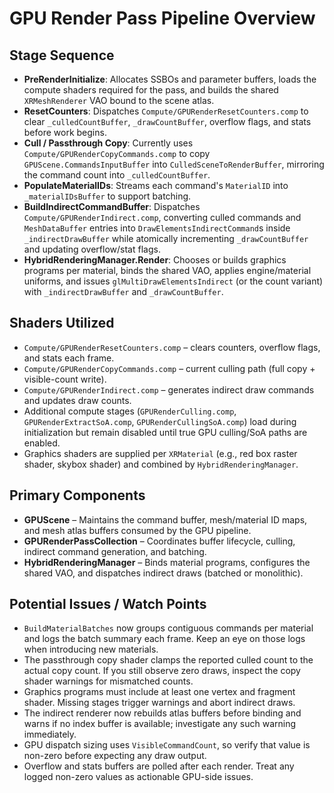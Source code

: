 # GPU Render Pass Pipeline Overview

## Stage Sequence
- **PreRenderInitialize**: Allocates SSBOs and parameter buffers, loads the compute shaders required for the pass, and builds the shared `XRMeshRenderer` VAO bound to the scene atlas.
- **ResetCounters**: Dispatches `Compute/GPURenderResetCounters.comp` to clear `_culledCountBuffer`, `_drawCountBuffer`, overflow flags, and stats before work begins.
- **Cull / Passthrough Copy**: Currently uses `Compute/GPURenderCopyCommands.comp` to copy `GPUScene.CommandsInputBuffer` into `CulledSceneToRenderBuffer`, mirroring the command count into `_culledCountBuffer`.
- **PopulateMaterialIDs**: Streams each command's `MaterialID` into `_materialIDsBuffer` to support batching.
- **BuildIndirectCommandBuffer**: Dispatches `Compute/GPURenderIndirect.comp`, converting culled commands and `MeshDataBuffer` entries into `DrawElementsIndirectCommand`s inside `_indirectDrawBuffer` while atomically incrementing `_drawCountBuffer` and updating overflow/stat flags.
- **HybridRenderingManager.Render**: Chooses or builds graphics programs per material, binds the shared VAO, applies engine/material uniforms, and issues `glMultiDrawElementsIndirect` (or the count variant) with `_indirectDrawBuffer` and `_drawCountBuffer`.

## Shaders Utilized
- `Compute/GPURenderResetCounters.comp` – clears counters, overflow flags, and stats each frame.
- `Compute/GPURenderCopyCommands.comp` – current culling path (full copy + visible-count write).
- `Compute/GPURenderIndirect.comp` – generates indirect draw commands and updates draw counts.
- Additional compute stages (`GPURenderCulling.comp`, `GPURenderExtractSoA.comp`, `GPURenderCullingSoA.comp`) load during initialization but remain disabled until true GPU culling/SoA paths are enabled.
- Graphics shaders are supplied per `XRMaterial` (e.g., red box raster shader, skybox shader) and combined by `HybridRenderingManager`.

## Primary Components
- **GPUScene** – Maintains the command buffer, mesh/material ID maps, and mesh atlas buffers consumed by the GPU pipeline.
- **GPURenderPassCollection** – Coordinates buffer lifecycle, culling, indirect command generation, and batching.
- **HybridRenderingManager** – Binds material programs, configures the shared VAO, and dispatches indirect draws (batched or monolithic).

## Potential Issues / Watch Points
- `BuildMaterialBatches` now groups contiguous commands per material and logs the batch summary each frame. Keep an eye on those logs when introducing new materials.
- The passthrough copy shader clamps the reported culled count to the actual copy count. If you still observe zero draws, inspect the copy shader warnings for mismatched counts.
- Graphics programs must include at least one vertex and fragment shader. Missing stages trigger warnings and abort indirect draws.
- The indirect renderer now rebuilds atlas buffers before binding and warns if no index buffer is available; investigate any such warning immediately.
- GPU dispatch sizing uses `VisibleCommandCount`, so verify that value is non-zero before expecting any draw output.
- Overflow and stats buffers are polled after each render. Treat any logged non-zero values as actionable GPU-side issues.
